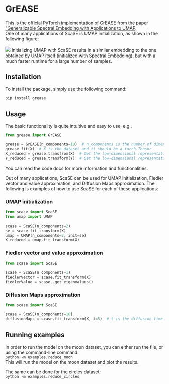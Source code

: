 # GrEASE

<p align="center">

[//]: # (    <img src="https://github.com/shaham-lab/SpectralNet/blob/main/figures/twomoons.png">)

This is the official PyTorch implementation of GrEASE from the paper ["Generalizable Spectral Embedding with Applications to UMAP]().<br>
One of many applications of ScaSE is UMAP initialization, as shown in the following figure:<br>
<br><img src="docs/umap_plot.png">
Initializing UMAP with ScaSE results in a similar embedding to the one obtained by UMAP itself (initialized with Spectral Embedding), but with a much faster runtime for a large number of samples.<br>

[//]: # (## Installation)

[//]: # (You can install the latest package version via)

[//]: # (```bash)
[//]: # (pip install spectralnet)
[//]: # (```)

## Installation
To install the package, simply use the following command:

```bash
pip install grease
```

## Usage

The basic functionality is quite intuitive and easy to use, e.g.,

```python
from grease import GrEASE

grease = GrEASE(n_components=10)  # n_components is the number of dimensions in the low-dimensional representation
grease.fit(X)  # X is the dataset and it should be a torch.Tensor
X_reduced = grease.transfrom(X)  # Get the low-dimensional representation of the dataset
Y_reduced = grease.transform(Y)  # Get the low-dimensional representation of a test dataset

```

You can read the code docs for more information and functionalities.<br>

Out of many applications, ScaSE can be used for UMAP initialization, Fiedler vector and value approximation, and Diffusion Maps approximation. The following is examples of how to use ScaSE for each of these applications:
### UMAP initialization

```python
from scase import ScaSE
from umap import UMAP

scase = ScaSE(n_components=2)
se = scase.fit_transform(X)
umap = UMAP(n_components=2, init=se)
X_reduced = umap.fit_transform(X)
```

### Fiedler vector and value approximation

```python
from scase import ScaSE

scase = ScaSE(n_components=1)
fiedlerVector = scase.fit_transform(X)
fiedlerValue = scase..get_eigenvalues()
```

### Diffusion Maps approximation

```python
from scase import ScaSE

scase = ScaSE(n_components=10)
diffusionMaps = scase.fit_transform(X, t=5)  # t is the diffusion time
```

## Running examples

In order to run the model on the moon dataset, you can either run the file, or using the command-line command:<br>
`python -m examples.reduce_moon`<br>
This will run the model on the moon dataset and plot the results.

The same can be done for the circles dataset:<br>
`python -m examples.reduce_circles`<br>




[//]: # (## Citation)

[//]: # ()
[//]: # (```)

[//]: # ()
[//]: # (@inproceedings{shaham2018,)

[//]: # (author = {Uri Shaham and Kelly Stanton and Henri Li and Boaz Nadler and Ronen Basri and Yuval Kluger},)

[//]: # (title = {SpectralNet: Spectral Clustering Using Deep Neural Networks},)

[//]: # (booktitle = {Proc. ICLR 2018},)

[//]: # (year = {2018})

[//]: # (})

[//]: # ()
[//]: # (```)
